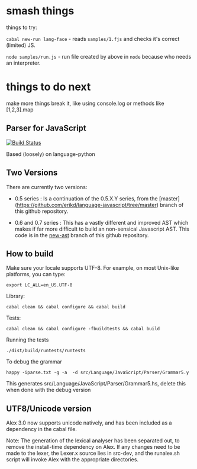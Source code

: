 # smash things

things to try:

`cabal new-run lang-face` - reads `samples/1.fjs` and checks it's correct
(limited) JS.

`node samples/run.js` - run file created by above in `node` because who needs
an interpreter.

# things to do next

make more things break it, like using console.log or methods like [1,2,3].map


Parser for JavaScript
---------------------

[![Build Status](https://secure.travis-ci.org/erikd/language-javascript.png?branch=master)](http://travis-ci.org/erikd/language-javascript)

Based (loosely) on language-python

Two Versions
------------

There are currently two versions:

* 0.5 series : Is a continuation of the 0.5.X.Y series, from the [master]
(https://github.com/erikd/language-javascript/tree/master) branch of this
github repository.

* 0.6 and 0.7 series : This has a vastly different and improved AST which makes if far
more difficult to build an non-sensical Javascript AST. This code is in the
[new-ast](https://github.com/erikd/language-javascript/tree/new-ast) branch of
this github repository.


How to build
------------

Make sure your locale supports UTF-8. For example, on most Unix-like platforms,
you can type:

    export LC_ALL=en_US.UTF-8

Library:

    cabal clean && cabal configure && cabal build

Tests:

    cabal clean && cabal configure -fbuildtests && cabal build

Running the tests

    ./dist/build/runtests/runtests


To debug the grammar

    happy -iparse.txt -g -a  -d src/Language/JavaScript/Parser/Grammar5.y

This generates src/Language/JavaScript/Parser/Grammar5.hs, delete this
when done with the debug version


UTF8/Unicode version
--------------------

Alex 3.0 now supports unicode natively, and has been included as a
dependency in the cabal file.

Note: The generation of the lexical analyser has been separated out,
      to remove the install-time dependency on Alex. If any changes
      need to be made to the lexer, the Lexer.x source lies in
      src-dev, and the runalex.sh script will invoke Alex with the
      appropriate directories.
